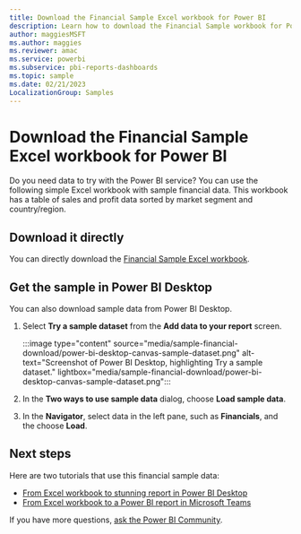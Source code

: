 ```yaml
---
title: Download the Financial Sample Excel workbook for Power BI
description: Learn how to download the Financial Sample workbook for Power BI directly from this page or from Power BI Desktop.
author: maggiesMSFT
ms.author: maggies
ms.reviewer: amac
ms.service: powerbi
ms.subservice: pbi-reports-dashboards
ms.topic: sample
ms.date: 02/21/2023
LocalizationGroup: Samples
---
```

# Download the Financial Sample Excel workbook for Power BI

Do you need data to try with the Power BI service? You can use the following simple Excel workbook with sample financial data. This workbook has a table of sales and profit data sorted by market segment and country/region.

## Download it directly

You can directly download the [Financial Sample Excel workbook](https://go.microsoft.com/fwlink/?LinkID=521962).

## Get the sample in Power BI Desktop

You can also download sample data from Power BI Desktop.

1. Select **Try a sample dataset** from the **Add data to your report** screen.

   :::image type="content" source="media/sample-financial-download/power-bi-desktop-canvas-sample-dataset.png" alt-text="Screenshot of Power BI Desktop, highlighting Try a sample dataset." lightbox="media/sample-financial-download/power-bi-desktop-canvas-sample-dataset.png":::

1. In the **Two ways to use sample data** dialog, choose **Load sample data**.

1. In the **Navigator**, select data in the left pane, such as **Financials**, and the choose **Load**.

## Next steps

Here are two tutorials that use this financial sample data:

- [From Excel workbook to stunning report in Power BI Desktop](desktop-excel-stunning-report.md)
- [From Excel workbook to a Power BI report in Microsoft Teams](service-from-excel-to-stunning-report.md)

If you have more questions, [ask the Power BI Community](https://community.powerbi.com/).
